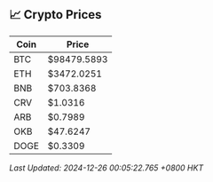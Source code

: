 ## 📈 Crypto Prices

| Coin | Price |
| ---- | ----- |
| BTC | $98479.5893 |
| ETH | $3472.0251 |
| BNB | $703.8368 |
| CRV | $1.0316 |
| ARB | $0.7989 |
| OKB | $47.6247 |
| DOGE | $0.3309 |

_Last Updated: 2024-12-26 00:05:22.765 +0800 HKT_